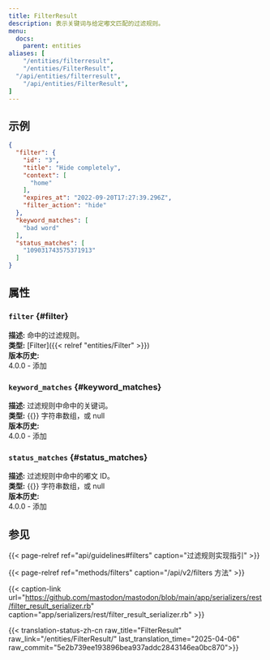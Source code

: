 ```yaml
---
title: FilterResult
description: 表示关键词与给定嘟文匹配的过滤规则。
menu:
  docs:
    parent: entities
aliases: [
	"/entities/filterresult",
	"/entities/FilterResult",
  "/api/entities/filterresult",
	"/api/entities/FilterResult",
]
---
```


## 示例

```json
{
  "filter": {
    "id": "3",
    "title": "Hide completely",
    "context": [
      "home"
    ],
    "expires_at": "2022-09-20T17:27:39.296Z",
    "filter_action": "hide"
  },
  "keyword_matches": [
    "bad word"
  ],
  "status_matches": [
    "109031743575371913"
  ]
}
```

## 属性

### `filter` {#filter}

**描述:** 命中的过滤规则。\
**类型:** [Filter]({{< relref "entities/Filter" >}})\
**版本历史:**\
4.0.0 - 添加

### `keyword_matches` {#keyword_matches}

**描述:** 过滤规则中命中的关键词。\
**类型:** {{<nullable>}} 字符串数组，或 null\
**版本历史:**\
4.0.0 - 添加

### `status_matches` {#status_matches}

**描述:** 过滤规则中命中的嘟文 ID。\
**类型:** {{<nullable>}} 字符串数组，或 null\
**版本历史:**\
4.0.0 - 添加

## 参见

{{< page-relref ref="api/guidelines#filters" caption="过滤规则实现指引" >}}

{{< page-relref ref="methods/filters" caption="/api/v2/filters 方法" >}}

{{< caption-link url="https://github.com/mastodon/mastodon/blob/main/app/serializers/rest/filter_result_serializer.rb" caption="app/serializers/rest/filter_result_serializer.rb" >}}

{{< translation-status-zh-cn raw_title="FilterResult" raw_link="/entities/FilterResult/" last_translation_time="2025-04-06" raw_commit="5e2b739ee193896bea937addc2843146ea0bc870">}}
